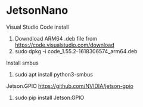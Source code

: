 # JetsonNano

Visual Studio Code install
1. Downdload ARM64 .deb file from https://code.visualstudio.com/download
2. sudo dpkg -i code_1.55.2-1618306574_arm64.deb

Install smbus
1. sudo apt install python3-smbus

Jetson.GPIO
https://github.com/NVIDIA/jetson-gpio
1. sudo pip install Jetson.GPIO
